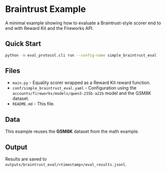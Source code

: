 # Braintrust Example

A minimal example showing how to evaluate a Braintrust-style scorer end to end with Reward Kit and the Fireworks API.

## Quick Start

```bash
python -m eval_protocol.cli run --config-name simple_braintrust_eval
```

## Files

- `main.py` - Equality scorer wrapped as a Reward Kit reward function.
- `conf/simple_braintrust_eval.yaml` - Configuration using the `accounts/fireworks/models/qwen3-235b-a22b` model and the GSM8K dataset.
- `README.md` - This file.

## Data

This example reuses the **GSM8K** dataset from the math example.


## Output

Results are saved to `outputs/braintrust_eval/<timestamp>/eval_results.jsonl`.
